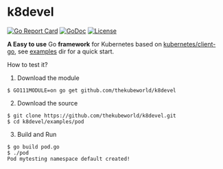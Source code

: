 # k8devel

[![Go Report Card](https://goreportcard.com/badge/github.com/thekubeworld/k8devel)](https://goreportcard.com/report/github.com/thekubeworld/k8devel)
[![GoDoc](https://godoc.org/github.com/thekubeworld/k8devel?status.svg)](https://pkg.go.dev/github.com/thekubeworld/k8devel)
[![License](https://img.shields.io/badge/License-Apache%202.0-blue.svg)](https://opensource.org/licenses/Apache-2.0)


**A Easy to use** Go **framework** for Kubernetes based on [kubernetes/client-go](https://github.com/kubernetes/client-go), see [examples](https://github.com/thekubeworld/k8devel/tree/main/examples) dir for a quick start.

How to test it?

1. Download the module  
```
$ GO111MODULE=on go get github.com/thekubeworld/k8devel
```

2. Download the source
```
$ git clone https://github.com/thekubeworld/k8devel.git
$ cd k8devel/examples/pod
```

3. Build and Run
```
$ go build pod.go
$ ./pod
Pod mytesting namespace default created!
```

